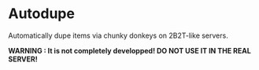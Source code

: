 # Autodupe
Automatically dupe items via chunky donkeys on 2B2T-like servers.

**WARNING : It is not completely developped! DO NOT USE IT IN THE REAL SERVER!**
